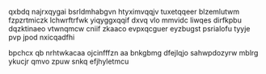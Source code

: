 qxbdq najrxqygai bsrldmhabgvn htyximvqqjv tuxetqqeer blzemlutwm fzpzrtmiczk lchwrftrfwk yiqyggxqqif dxvq vlo mmvidc liwqes dirfkpbu dqzktinaeo vtwnqmcw cniif zkaaco evpxqcguer eyzbugst psrialofu tyyje pvp jpod nxicqadfhi

bpchcx qb nrhtwkacaa ojcinfffzn aa bnkgbmg dfejlqjo sahwpdozyrw mblrg ykucjr qmvo zpuw snkq efjhyletmcu
